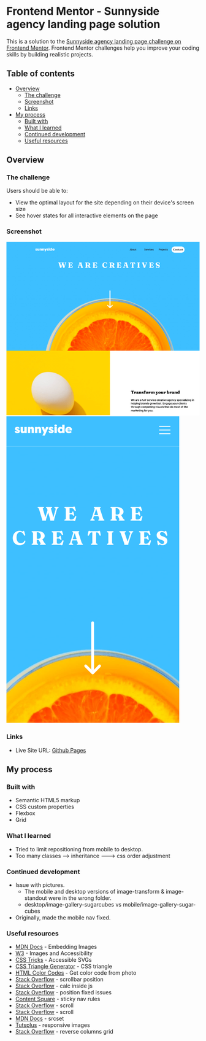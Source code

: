 # Frontend Mentor - Sunnyside agency landing page solution

This is a solution to the [Sunnyside agency landing page challenge on Frontend Mentor](https://www.frontendmentor.io/challenges/sunnyside-agency-landing-page-7yVs3B6ef). Frontend Mentor challenges help you improve your coding skills by building realistic projects.

## Table of contents

- [Overview](#overview)
  - [The challenge](#the-challenge)
  - [Screenshot](#screenshot)
  - [Links](#links)
- [My process](#my-process)
  - [Built with](#built-with)
  - [What I learned](#what-i-learned)
  - [Continued development](#continued-development)
  - [Useful resources](#useful-resources)

## Overview

### The challenge

Users should be able to:

- View the optimal layout for the site depending on their device's screen size
- See hover states for all interactive elements on the page

### Screenshot

![](./sunnyside-desktop.png)
![](./sunnyside-mobile.png)

### Links

- Live Site URL: [Github Pages](https://jdegand.github.io/sunnyside-agency-landing-page)

## My process

### Built with

- Semantic HTML5 markup
- CSS custom properties
- Flexbox
- Grid


### What I learned

- Tried to limit repositioning from mobile to desktop.
- Too many classes -->  inheritance ---> css order adjustment

### Continued development

- Issue with pictures.  
  - The mobile and desktop versions of image-transform & image-standout were in the wrong folder.
  - desktop/image-gallery-sugarcubes vs mobile/image-gallery-sugar-cubes
- Originally, made the mobile nav fixed.

### Useful resources

- [MDN Docs](https://developer.mozilla.org/en-US/docs/Learn/HTML/Multimedia_and_embedding/Images_in_HTML) - Embedding Images
- [W3](https://www.w3.org/WAI/tutorials/images/decorative/) - Images and Accessibility
- [CSS Tricks](https://css-tricks.com/accessible-svgs/) - Accessible SVGs
- [CSS Triangle Generator](http://apps.eky.hk/css-triangle-generator/) - CSS triangle
- [HTML Color Codes](https://html-color-codes.info/colors-from-image/#) - Get color code from photo
- [Stack Overflow](https://stackoverflow.com/questions/2481350/how-to-get-scrollbar-position-with-javascript) - scrollbar position
- [Stack Overflow](https://stackoverflow.com/questions/40871127/can-i-use-css-calc-within-javascript) - calc inside js
- [Stack Overflow](https://stackoverflow.com/questions/44679794/position-fixed-on-chrome-mobile-causing-element-to-move-on-scroll-up-down) - position fixed issues
- [Content Square](https://contentsquare.com/blog/the-3-golden-rules-of-sticky-menu-navigation/) - sticky nav rules
- [Stack Overflow](https://stackoverflow.com/questions/41446540/changing-the-position-of-div-on-scroll) - scroll 
- [Stack Overflow](https://stackoverflow.com/questions/52438288/using-vanilla-javascript-to-detect-scroll-to-help-make-change-to-navigation-css) - scroll
- [MDN Docs](https://developer.mozilla.org/en-US/docs/Learn/HTML/Multimedia_and_embedding/Responsive_images) - srcset
- [Tutsplus](https://webdesign.tutsplus.com/tutorials/quick-tip-how-to-use-html5-picture-for-responsive-images--cms-21015) - responsive images
- [Stack Overflow](https://stackoverflow.com/questions/45383042/reverse-order-of-columns-in-css-grid-layout) - reverse columns grid

